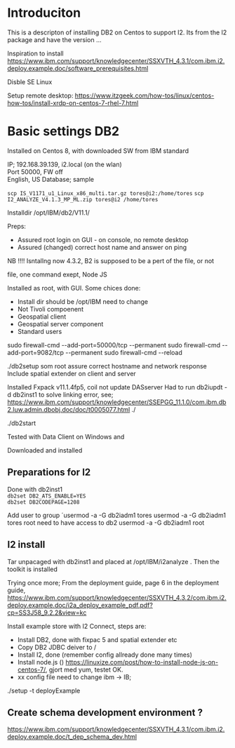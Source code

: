 # Introduciton
This is a descripton of installing DB2 on Centos to support I2. Its from the I2 package and have the version ...

Inspiration to install
https://www.ibm.com/support/knowledgecenter/SSXVTH_4.3.1/com.ibm.i2.deploy.example.doc/software_prerequisites.html

Disble SE Linux

Setup remote desktop:
https://www.itzgeek.com/how-tos/linux/centos-how-tos/install-xrdp-on-centos-7-rhel-7.html


# Basic settings DB2

Installed on Centos 8, with downloaded SW from IBM standard

IP; 192.168.39.139, i2.local (on the wlan) <BR>
Port 50000, FW off <BR>
English, US
Database; sample <BR>

`scp IS_V1171_u1_Linux_x86_multi.tar.gz tores@i2:/home/tores`
`scp I2_ANALYZE_V4.1.3_MP_ML.zip tores@i2 /home/tores`

Installdir /opt/IBM/db2/V11.1/


Preps:
- Assured root login on GUI - on console, no remote desktop
- Assured (changed) correct host name and answer on ping


NB !!!! 
Isntallng now 4.3.2, B2 is supposed to be a pert of the file, or not

file, one command exept, Node JS



Installed as root, with GUI. Some chices done:
- Install dir should be /opt/IBM  need to change
- Not Tivoli compoenent
- Geospatial client 
- Geospatial server component
- Standard users

 sudo firewall-cmd --add-port=50000/tcp --permanent
  sudo firewall-cmd --add-port=9082/tcp --permanent
  sudo firewall-cmd --reload

./db2setup som root
assure correct hostname and network response
Include spatial extender on client and server

Installed Fxpack v11.1.4fp5, coil not update DASserver
Had to run db2iupdt -d db2inst1 to solve linking error, see; 
https://www.ibm.com/support/knowledgecenter/SSEPGG_11.1.0/com.ibm.db2.luw.admin.dbobj.doc/doc/t0005077.html
./

./db2start

Tested with Data Client on Windows and 

Downloaded and installed 

## Preparations for I2
Done with db2inst1 <BR>
`db2set DB2_ATS_ENABLE=YES` <br>
`db2set DB2CODEPAGE=1208`

Add user to group
´usermod -a -G db2iadm1 tores
usermod -a -G db2iadm1 tores
root need to have access to db2 
usermod -a -G db2iadm1 root

## I2 install
Tar unpacaged with db2inst1 and placed at /opt/IBM/i2analyze . Then the toolkit is installed

Trying once more; From the deployment guide, page 6 in the deployment guide, https://www.ibm.com/support/knowledgecenter/SSXVTH_4.3.2/com.ibm.i2.deploy.example.doc/i2a_deploy_example_pdf.pdf?cp=SS3J58_9.2.2&view=kc

Install example store with I2 Connect, steps are:
- Install DB2, done with fixpac 5 and spatial extender etc
- Copy DB2 JDBC deiver to /
- Install I2, done (remember config allready done many times)
- Install node.js () https://linuxize.com/post/how-to-install-node-js-on-centos-7/, gjort med yum, testet OK.
- xx config file need to change ibm -> IB;



./setup -t deployExample

## Create schema development environment ?
https://www.ibm.com/support/knowledgecenter/SSXVTH_4.3.1/com.ibm.i2.deploy.example.doc/t_dep_schema_dev.html

